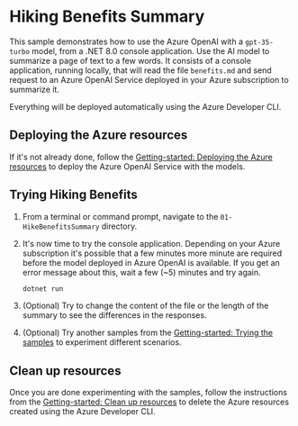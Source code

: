 # Hiking Benefits Summary

This sample demonstrates how to use the Azure OpenAI with a `gpt-35-turbo` model, from a .NET 8.0 console application. Use the AI model to summarize a page of text to a few words. It consists of a console application, running locally, that will read the file `benefits.md` and send request to an Azure OpenAI Service deployed in your Azure subscription to summarize it. 

Everything will be deployed automatically using the Azure Developer CLI.


## Deploying the Azure resources

If it's not already done, follow the [Getting-started: Deploying the Azure resources](../README.md#deploying-the-azure-resources) to deploy the Azure OpenAI Service with the models.


## Trying Hiking Benefits

1. From a terminal or command prompt, navigate to the `01-HikeBenefitsSummary` directory.
   
2. It's now time to try the console application. Depending on your Azure subscription it's possible that a few minutes more minute are required before the model deployed in Azure OpenAI is available. If you get an error message about this, wait a few (~5) minutes and try again.
	```bash
	dotnet run
	```

3. (Optional) Try to change the content of the file or the length of the summary to see the differences in the responses.

4. (Optional) Try another samples from the [Getting-started: Trying the samples](../README.md#trying-the-samples) to experiment different scenarios.


## Clean up resources

Once you are done experimenting with the samples, follow the instructions from the [Getting-started: Clean up resources](../README.md#clean-up-resources) to delete the Azure resources created using the Azure Developer CLI.